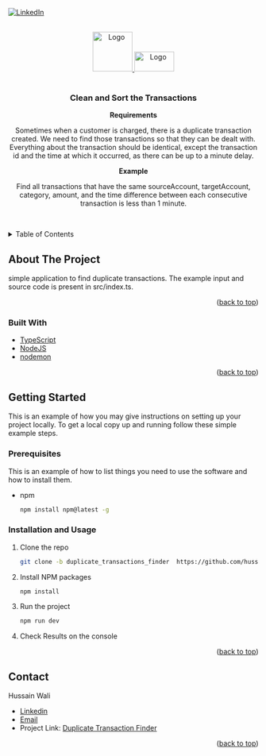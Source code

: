 <!-- Improved compatibility of back to top link: See: https://github.com/othneildrew/Best-README-Template/pull/73 -->
<a name="readme-top"></a>
<!--
*** Thanks for checking out the Best-README-Template. If you have a suggestion
*** that would make this better, please fork the repo and create a pull request
*** or simply open an issue with the tag "enhancement".
*** Don't forget to give the project a star!
*** Thanks again! Now go create something AMAZING! :D
-->



<!-- PROJECT SHIELDS -->
<!--
*** I'm using markdown "reference style" links for readability.
*** Reference links are enclosed in brackets [ ] instead of parentheses ( ).
*** See the bottom of this document for the declaration of the reference variables
*** for contributors-url, forks-url, etc. This is an optional, concise syntax you may use.
*** https://www.markdownguide.org/basic-syntax/#reference-style-links
-->

[![LinkedIn][linkedin-shield]][linkedin-url]



<!-- PROJECT LOGO -->
<br />
<div align="center">
  <a href="https://github.com/hussainwali74/sample-work/tree/duplicate_transactions_finder">
    <img src="https://nodejs.org/static/images/logo.svg" alt="Logo" width="80" height="80">
    <img src="https://res.cloudinary.com/practicaldev/image/fetch/s--LkL103Qa--/c_imagga_scale,f_auto,fl_progressive,h_900,q_auto,w_1600/https://d2eip9sf3oo6c2.cloudfront.net/tags/images/000/000/377/landscape/typescriptlang.png" alt="Logo" width="80" height="40" style="padding-bottom:20px; padding-bottom: 20px;" >
  </a>

<h3 align="center">Clean and Sort the Transactions </h3>

  <p align="center">
    <strong> Requirements </strong>
    <p>
        Sometimes when a customer is charged, there is a duplicate transaction created.
        We need to find those transactions so that they can be dealt with.
        Everything about the transaction should be identical, except the transaction id and the time at
        which it occurred, as there can be up to a minute delay.
    </p>
    <strong> Example </strong>
    <p>
        Find all transactions that have the same sourceAccount, targetAccount, category, amount,
        and the time difference between each consecutive transaction is less than 1 minute.
    </p>
    <br />
  </p>
</div>



<!-- TABLE OF CONTENTS -->
<details>
  <summary>Table of Contents</summary>
  <ol>
    <li>
      <a href="#about-the-project">About The Project</a>
      <ul>
        <li><a href="#built-with">Built With</a></li>
      </ul>
    </li>
    <li>
      <a href="#getting-started">Getting Started</a>
      <ul>
        <li><a href="#prerequisites">Prerequisites</a></li>
        <li><a href="#installation">Installation and Usage</a></li>
      </ul>
    </li>
    <li><a href="#contact">Contact</a></li>
  </ol>
</details>



<!-- ABOUT THE PROJECT -->
## About The Project

simple application to find duplicate transactions. The example input and source code is present in src/index.ts.


<p align="right">(<a href="#readme-top">back to top</a>)</p>



### Built With

* [TypeScript][TypeScript-url]
* [NodeJS][NodeJS-url]
* [nodemon][nodemon-url]

<p align="right">(<a href="#readme-top">back to top</a>)</p>


<!-- GETTING STARTED -->
## Getting Started

This is an example of how you may give instructions on setting up your project locally.
To get a local copy up and running follow these simple example steps.

### Prerequisites

This is an example of how to list things you need to use the software and how to install them.
* npm
  ```sh
  npm install npm@latest -g
  ```

### Installation and Usage

1. Clone the repo
   ```sh
   git clone -b duplicate_transactions_finder  https://github.com/hussainwali74/sample-work.git
   ```
2. Install NPM packages
   ```sh
   npm install
   ```
3. Run the project 
    ```sh
    npm run dev
    ```
3. Check Results on the console

<p align="right">(<a href="#readme-top">back to top</a>)</p>



<!-- CONTACT -->
## Contact

Hussain Wali  
  - [Linkedin](https://www.linkedin.com/in/hussain-wali-780294b6)
  - [Email](hussainwali743@gmail.com)
  - Project Link: [Duplicate Transaction Finder](https://github.com/hussainwali74/sample-work/tree/duplicate_transactions_finder)


<p align="right">(<a href="#readme-top">back to top</a>)</p>



<!-- MARKDOWN LINKS & IMAGES -->
<!-- https://www.markdownguide.org/basic-syntax/#reference-style-links -->

[contributors-shield]: https://img.shields.io/github/contributors/github_username/repo_name.svg?style=for-the-badge
[contributors-url]: https://github.com/hussainwali74/sample-work/tree/duplicate_transactions_finder/graphs/contributors

[forks-shield]: https://img.shields.io/github/forks/github_username/repo_name.svg?style=for-the-badge
[forks-url]: https://github.com/hussainwali74/sample-work/tree/duplicate_transactions_finder/network/members

[stars-shield]: https://img.shields.io/github/stars/github_username/repo_name.svg?style=for-the-badge
[stars-url]: https://github.com/hussainwali74/sample-work/tree/duplicate_transactions_finder/stargazers

[issues-shield]: https://img.shields.io/github/issues/github_username/repo_name.svg?style=for-the-badge
[issues-url]: https://github.com/hussainwali74/sample-work/tree/duplicate_transactions_finder/issues

[license-shield]: https://img.shields.io/github/license/github_username/repo_name.svg?style=for-the-badge
[license-url]: https://github.com/hussainwali74/sample-work/tree/duplicate_transactions_finder/blob/master/LICENSE.txt

[linkedin-shield]: https://img.shields.io/badge/-LinkedIn-black.svg?style=for-the-badge&logo=linkedin&colorB=555
[linkedin-url]: https://www.linkedin.com/in/hussain-wali-780294b6/
[NodeJs-url]: https://nodejs.org/en/
[nodemon-url]: https://nodemon.io/
[TypeScript-url]: https://www.typescriptlang.org/

